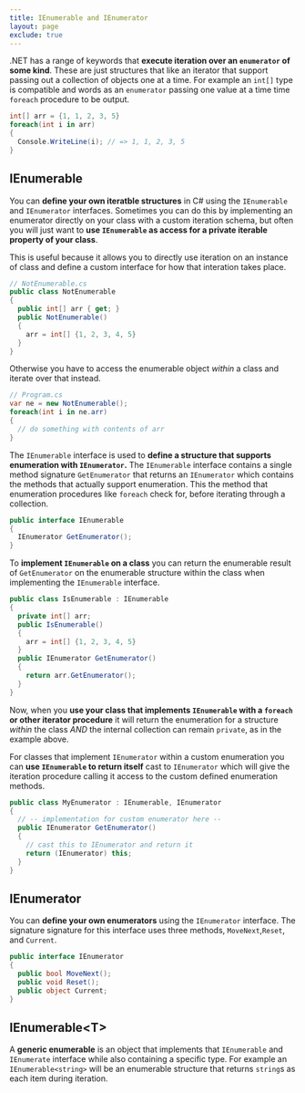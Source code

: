 ```yaml
---
title: IEnumerable and IEnumerator
layout: page
exclude: true
---
```


.NET has a range of keywords that **execute iteration over an `enumerator` of some kind**. These are just structures that like an iterator that support passing out a collection of objects one at a time. For example an `int[]` type is compatible and words as an `enumerator` passing one value at a time time `foreach` procedure to be output. 
```csharp
int[] arr = {1, 1, 2, 3, 5}
foreach(int i in arr)
{
  Console.WriteLine(i); // => 1, 1, 2, 3, 5
}
```

## IEnumerable

You can **define your own iteratble structures** in C# using the `IEnumerable` and `IEnumerator` interfaces. Sometimes you can do this by implementing an enumerator directly on your class with a custom iteration schema, but often you will just want to **use `IEnumerable` as access for a private iterable property of your class**.

This is useful because it allows you to directly use iteration on an instance of class and define a custom interface for how that interation takes place.
```csharp
// NotEnumerable.cs
public class NotEnumerable
{
  public int[] arr { get; }
  public NotEnumerable()
  {
    arr = int[] {1, 2, 3, 4, 5}
  }
}
```

Otherwise you have to access the enumerable object *within* a class and iterate over that instead.
```csharp
// Program.cs
var ne = new NotEnumerable();
foreach(int i in ne.arr)
{
  // do something with contents of arr
}
```

The `IEnumerable` interface is used to **define a structure that supports enumeration with `IEnumerator`.** The `IEnumerable` interface contains a single method signature `GetEnumerator` that returns an `IEnumerator` which contains the methods that actually support enumeration. This the method that enumeration procedures like `foreach` check for, before iterating through a collection.
```csharp
public interface IEnumerable
{
  IEnumerator GetEnumerator();
}
```

To **implement `IEnumerable` on a class** you can return the enumerable result of `GetEnumerator` on the enumerable structure within the class when implementing the `IEnumerable` interface.
```csharp
public class IsEnumerable : IEnumerable
{
  private int[] arr;
  public IsEnumerable()
  {
    arr = int[] {1, 2, 3, 4, 5}
  }
  public IEnumerator GetEnumerator()
  {
    return arr.GetEnumerator();
  }
}
```

Now, when you **use your class that implements `IEnumerable` with a `foreach` or other iterator procedure** it will return the enumeration for a structure *within* the class *AND* the internal collection can remain `private`, as in the example above.

For classes that implement `IEnumerator` within a custom enumeration you can **use `IEnumerable` to return itself** cast to `IEnumerator` which will give the iteration procedure calling it access to the custom defined enumeration methods.
```csharp
public class MyEnumerator : IEnumerable, IEnumerator
{
  // -- implementation for custom enumerator here --
  public IEnumerator GetEnumerator()
  {
    // cast this to IEnumerator and return it
    return (IEnumerator) this;
  }
}
```

## IEnumerator

You can **define your own enumerators** using the `IEnumerator` interface. The signature signature for this interface uses three methods, `MoveNext`,`Reset`, and `Current`.
```csharp
public interface IEnumerator
{
  public bool MoveNext();
  public void Reset();
  public object Current; 
}
```

## IEnumerable\<T\>

A **generic enumerable** is an object that implements that `IEnumerable` and `IEnumerate` interface while also containing a specific type. For example an `IEnumerable<string>` will be an enumerable structure that returns `string`s as each item during iteration.
<!--stackedit_data:
eyJoaXN0b3J5IjpbMTAxNzQ2MDUxMywtMjA0NzE4Njg1OCwtMT
A3Njk3MDU0LDExMzM0MTA5MjIsMTgzMDY0MzM1MCwxMjE4Mzgw
ODUwLC02Nzc2MDUxNjFdfQ==
-->